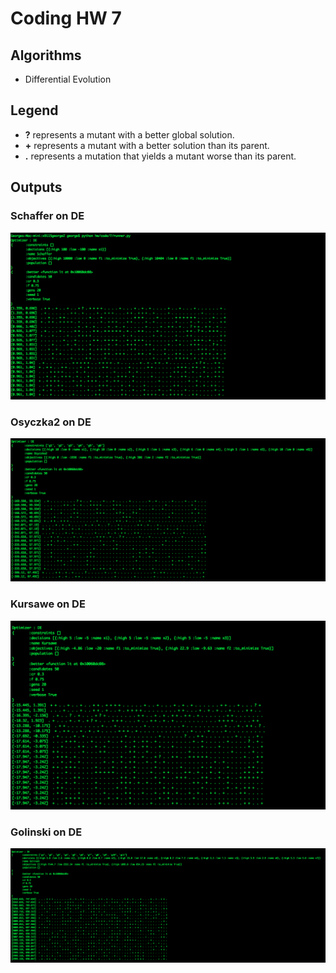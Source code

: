 # Coding HW 7

## Algorithms
* Differential Evolution

## Legend
* **?** represents a mutant with a better global solution.
* **+** represents a mutant with a better solution than its parent.
* **.** represents a mutation that yields a mutant worse than its parent.

## Outputs
### Schaffer on DE

![Schaffer DE](img/Schaffer_DE.png)

### Osyczka2 on DE

![Osyczka2 DE](img/Osyczka2_DE.png)

### Kursawe on DE

![Kursawe DE](img/Kursawe_DE.png)

### Golinski on DE

![Golinski DE](img/Golinski_DE.png)
